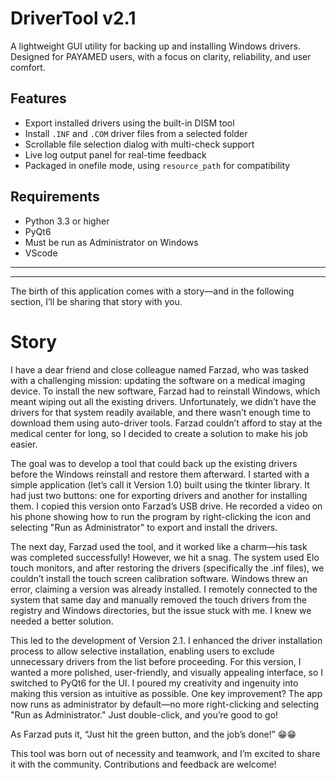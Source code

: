 # DriverTool v2.1

A lightweight GUI utility for backing up and installing Windows drivers. Designed for PAYAMED users, with a focus on clarity, reliability, and user comfort.

## Features

- Export installed drivers using the built-in DISM tool
- Install `.INF` and `.COM` driver files from a selected folder
- Scrollable file selection dialog with multi-check support
- Live log output panel for real-time feedback
- Packaged in onefile mode, using `resource_path` for compatibility

## Requirements

- Python 3.3 or higher
- PyQt6
- Must be run as Administrator on Windows
- VScode
  
-------------------------------------------------------------------------------
-------------------------------------------------------------------------------

The birth of this application comes with a story—and in the following section, I’ll be sharing that story with you.

# Story
I have a dear friend and close colleague named Farzad, who was tasked with a challenging mission: updating the software on a medical imaging device. To install the new software, Farzad had to reinstall Windows, which meant wiping out all the existing drivers. Unfortunately, we didn’t have the drivers for that system readily available, and there wasn’t enough time to download them using auto-driver tools. Farzad couldn’t afford to stay at the medical center for long, so I decided to create a solution to make his job easier.

The goal was to develop a tool that could back up the existing drivers before the Windows reinstall and restore them afterward. I started with a simple application (let’s call it Version 1.0) built using the tkinter library. It had just two buttons: one for exporting drivers and another for installing them. I copied this version onto Farzad’s USB drive. He recorded a video on his phone showing how to run the program by right-clicking the icon and selecting "Run as Administrator" to export and install the drivers.

The next day, Farzad used the tool, and it worked like a charm—his task was completed successfully! However, we hit a snag. The system used Elo touch monitors, and after restoring the drivers (specifically the .inf files), we couldn’t install the touch screen calibration software. Windows threw an error, claiming a version was already installed. I remotely connected to the system that same day and manually removed the touch drivers from the registry and Windows directories, but the issue stuck with me. I knew we needed a better solution.

This led to the development of Version 2.1. I enhanced the driver installation process to allow selective installation, enabling users to exclude unnecessary drivers from the list before proceeding. For this version, I wanted a more polished, user-friendly, and visually appealing interface, so I switched to PyQt6 for the UI. I poured my creativity and ingenuity into making this version as intuitive as possible. One key improvement? The app now runs as administrator by default—no more right-clicking and selecting "Run as Administrator." Just double-click, and you’re good to go! 

As Farzad puts it, “Just hit the green button, and the job’s done!” 😁😁

This tool was born out of necessity and teamwork, and I’m excited to share it with the community. Contributions and feedback are welcome!

